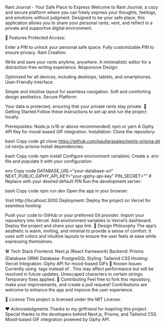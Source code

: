 Rant Journal - Your Safe Place to Express
Welcome to Rant Journal, a cozy and secure platform where you can freely express your thoughts, feelings, and emotions without judgment. Designed to be your safe place, this application allows you to share your personal rants, vent, and reflect in a private and supportive digital environment.

📝 Features
Protected Access:

Enter a PIN to unlock your personal safe space.
Fully customizable PIN to ensure privacy.
Rant Creation:

Write and save your rants anytime, anywhere.
A minimalistic editor for a distraction-free writing experience.
Responsive Design:

Optimized for all devices, including desktops, tablets, and smartphones.
User-Friendly Interface:

Simple and intuitive layout for seamless navigation.
Soft and comforting design aesthetics.
Secure Platform:

Your data is protected, ensuring that your private rants stay private.
🚀 Getting Started
Follow these instructions to set up and run the project locally.

Prerequisites:
Node.js (v16 or above recommended)
npm or yarn
A Giphy API Key for mood-based GIF integration.
Installation:
Clone the repository:

bash
Copy code
git clone https://github.com/paullarasales/nextjs-prisma.git
cd nextjs-prisma
Install dependencies:

bash
Copy code
npm install
Configure environment variables: Create a .env file and populate it with your configuration:

env
Copy code
DATABASE_URL="your-database-url"
NEXT_PUBLIC_GIPHY_API_KEY="your-giphy-api-key"
PIN_SECRET="" # Replace with your desired default PIN
Run the development server:

bash
Copy code
npm run dev
Open the app in your browser:

Visit http://localhost:3000
Deployment:
Deploy the project on Vercel for seamless hosting:

Push your code to GitHub or your preferred Git provider.
Import your repository into Vercel.
Add environment variables in Vercel’s dashboard.
Deploy the project and share your app link.
🎨 Design Philosophy
The app’s aesthetic is warm, inviting, and minimal to provide a sense of comfort. It uses soft colors and intuitive layouts to ensure the user feels at ease while expressing themselves.

🛠️ Tech Stack
Frontend: Next.js (React framework)
Backend: Prisma (Database ORM)
Database: PostgreSQL
Styling: Tailwind CSS
Hosting: Vercel
Integration: Giphy API for mood-based GIFs
🐛 Known Issues
Currently using <img> tags instead of <Image />. This may affect performance but will be resolved in future updates.
Unescaped characters in certain strings. Temporary fixes applied.
🤝 Contributing
Feel free to fork this repository, make your improvements, and create a pull request! Contributions are welcome to enhance the app and improve the user experience.

📜 License
This project is licensed under the MIT License.

❤️ Acknowledgments
Thanks to my girlfriend for inspiring this project.
Special thanks to the developers behind Next.js, Prisma, and Tailwind CSS.
Mood-based GIF integration powered by Giphy API.
